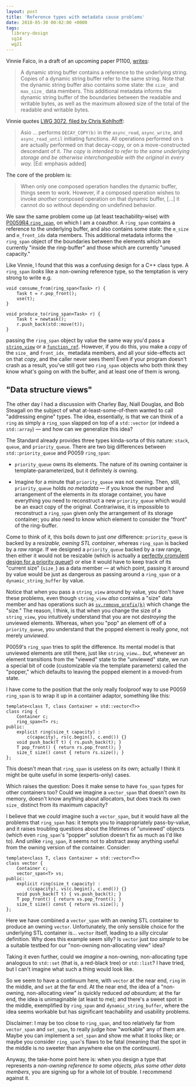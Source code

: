 ```yaml
---
layout: post
title: 'Reference types with metadata cause problems'
date: 2018-05-30 00:02:00 +0000
tags:
  library-design
  sg14
  wg21
---
```


Vinnie Falco, in a draft of an upcoming paper P1100, [writes](https://rawgit.com/vinniefalco/cpp/master/d1100r0.html):

> A dynamic string buffer contains a reference to the underlying string.
> Copies of a dynamic string buffer refer to the same string. Note that the
> dynamic string buffer also contains some state: the `size_` and `max_size_`
> data members. This additional metadata informs the dynamic string buffer
> of the boundaries between the readable and writable bytes, as well as
> the maximum allowed size of the total of the readable and writable bytes.

Vinnie quotes [LWG 3072, filed by Chris Kohlhoff](http://cplusplus.github.io/LWG/lwg-active.html#3072):

> Asio ... performs `DECAY_COPY(b)`
> in the `async_read`, `async_write`, and `async_read_until` initiating functions.
> All operations performed on `b` are actually performed on that decay-copy,
> or on a move-constructed descendant of it. _The copy is intended to refer to
> the same underlying storage and be otherwise interchangeable with the original
> in every way._ [Ed: emphasis added]

The core of the problem is:

> When only one composed operation handles the dynamic buffer, things seem to work.
> However, if a composed operation wishes to invoke _another_ composed operation on that
> dynamic buffer, [...] it cannot do so without depending on undefined behavior.

We saw the same problem come up (at least teachability-wise) with
[P0059R4 `ring_span`](http://www.open-std.org/jtc1/sc22/wg21/docs/papers/2017/p0059r4.pdf),
on which I am a coauthor.
A `ring_span` contains a reference to the underlying buffer, and also contains
some state: the `m_size` and `m_front_idx` data members. This additional metadata
informs the `ring_span` object of the boundaries between the elements which are
currently "inside the ring-buffer" and those which are currently "unused capacity."

Like Vinnie, I found that this was a confusing design for a C++ class type.
A `ring_span` _looks_ like a non-owning reference type, so the temptation is very
strong to write e.g.

    void consume_from(ring_span<Task> r) {
        Task t = r.pop_front();
        use(t);
    }

    void produce_to(ring_span<Task> r) {
        Task t = newtask();
        r.push_back(std::move(t));
    }

passing the `ring_span` object by value the same way you'd pass a [`string_view`](https://abseil.io/tips/1)
or a [`function_ref`](http://www.open-std.org/jtc1/sc22/wg21/docs/papers/2018/p0792r2.html).
However, if you do this, you make a _copy_ of the `size_` and `front_idx_` metadata members,
and all your side-effects act on that _copy_, and the caller never sees them!
Even if your program doesn't crash as a result, you've still got two `ring_span`
objects who both think they know what's going on with the buffer, and at least one of them
is wrong.

## "Data structure views"

The other day I had a discussion with Charley Bay, Niall Douglas, and Bob Steagall
on the subject of what at-least-some-of-them wanted to call "addressing engine" types.
The idea, essentially, is that we can think of a `ring` as simply a `ring_span` slapped
on top of a `std::vector` (or indeed a `std::array`) — and how can we generalize this idea?

The Standard already provides three types kinda-sorta of this nature: `stack`, `queue`, and
`priority_queue`. There are two big differences between `std::priority_queue` and P0059 `ring_span`:

- `priority_queue` owns its elements. The nature of its owning container is template-parameterized,
  but it definitely _is_ owning.

- Imagine for a minute that `priority_queue` was not owning. Then, still, `priority_queue` holds
  _no metadata_ — if you know the number and arrangement of the elements in its storage container,
  you have everything you need to reconstruct a new `priority_queue` which would be an exact copy
  of the original. Contrariwise, it is impossible to reconstruct a `ring_span` given only the
  arrangement of its storage container; you also need to know which element to consider the "front"
  of the ring-buffer.

Come to think of it, this boils down to just _one_ difference: `priority_queue` is backed by a
_resizable, owning STL container_, whereas `ring_span` is backed by a _raw range_.
If we designed a `priority_queue` backed by a raw range, then either it would not be resizable
(which is actually a [perfectly cromulent design for a priority queue!](https://quuxplusone.github.io/blog/2018/04/27/pq-replace-top/#in-other-words-the-operation-tha))
or else it would have to keep track of its "current size" (`size_`) as a data member — at
which point, passing it around by value would be just as dangerous as passing around a
`ring_span` or a `dynamic_string_buffer` by value.

Notice that when you pass a `string_view` around by value, you don't have these problems, even though
`string_view` _also_ contains a "size" data member and has operations such as
[`sv.remove_prefix(k)`](https://en.cppreference.com/w/cpp/string/basic_string_view/remove_prefix)
which change the "size." The reason, I think, is that when you change the size of a `string_view`,
you intuitively understand that you are not _destroying_ the unviewed elements. Whereas, when you
"pop" an element off of a `priority_queue`, you understand that the popped element is really _gone_,
not merely _unviewed_.

P0059's `ring_span` tries to split the difference. Its mental model is that unviewed elements are
still there, just like `string_view`... _but_, whenever an element transitions from the "viewed" state
to the "unviewed" state, we run a special bit of code (customizable via the template parameters)
called the "popper," which defaults to leaving the popped element in a moved-from state.

I have come to the position that the only really foolproof way to use P0059 `ring_span` is to wrap it
up in a container adaptor, something like this:

    template<class T, class Container = std::vector<T>>
    class ring {
        Container c;
        ring_span<T> rs;
    public:
        explicit ring(size_t capacity) :
            c(capacity), rs(c.begin(), c.end()) {}
        void push_back(T t) { rs.push_back(t); }
        T pop_front() { return rs.pop_front(); }
        size_t size() const { return rs.size(); }
    };

This doesn't mean that `ring_span` is useless on its own; actually I think it might be quite useful in
some (experts-only) cases.

Which raises the question: Does it make sense to have `foo_span` types for other containers too?
Could we imagine a `vector_span` that doesn't own its memory, doesn't know anything about allocators,
but does track its own `size_` distinct from its maximum capacity?

I believe that we _could_ imagine such a `vector_span`, but it would have all the problems that `ring_span`
has: it tempts you to inappropriately pass-by-value, and it raises troubling questions about the lifetimes
of "unviewed" objects (which even `ring_span`'s "popper" solution doesn't fix as much as I'd like to).
And unlike `ring_span`, it seems not to abstract away anything useful from the owning version of the
container. Consider:

    template<class T, class Container = std::vector<T>>
    class vector {
        Container c;
        vector_span<T> vs;
    public:
        explicit ring(size_t capacity) :
            c(capacity), vs(c.begin(), c.end()) {}
        void push_back(T t) { vs.push_back(t); }
        T pop_front() { return vs.pop_front(); }
        size_t size() const { return vs.size(); }
    };

Here we have combined a `vector_span` with an owning STL container to produce an owning `vector`.
Unfortunately, the only sensible choice for the underlying STL container is... `vector` itself,
leading to a silly circular definition. Why does this example seem silly? Is `vector` just _too simple_
to be a suitable testbed for our "non-owning non-allocating view" idea?

Taking it even further, could we _imagine_ a non-owning, non-allocating type analogous to `std::set`
(that is, a red-black tree) or `std::list`?  I have tried, but I can't imagine what such a thing
would look like.

So we seem to have a continuum here, with `vector` at the near end, `ring` in the middle, and `set` at
the far end. At the near end, the idea of a "non-owning, non-allocating view" is quickly reduced
_ad absurdum_; at the far end, the idea is unimaginable (at least to me); and there's a sweet spot
in the middle, exemplified by `ring_span` and `dynamic_string_buffer`, where the idea seems workable
but has significant teachability and usability problems.

Disclaimer: I may be too close to `ring_span`, and too relatively far from `vector_span` and
`set_span`, to really judge how "workable" any of them are. Maybe you can implement a `set_span`
and show me what it looks like; or maybe you consider `ring_span`'s flaws to be fatal (meaning
that the spot in the middle is no sweeter than anywhere else on the continuum).

Anyway, the take-home point here is: when you design a type that represents a _non-owning reference
to some objects, plus some other data members_, you are signing up for a whole lot of trouble.
I recommend against it.
